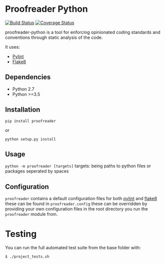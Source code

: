 # Proofreader Python

[![Build Status](https://alfred.elifesciences.org/buildStatus/icon?job=library-proofreader-python)](https://alfred.elifesciences.org/job/library-proofreader-python/) [![Coverage Status](https://coveralls.io/repos/github/elifesciences/proofreader-python/badge.svg?branch=initial_implementation)](https://coveralls.io/github/elifesciences/proofreader-python?branch=initial_implementation)

proofreader-python is a tool for enforcing opinionated coding standards and conventions through static analysis of the code.

It uses:
- [Pylint](https://github.com/PyCQA/pylint) 
- [Flake8](https://github.com/PyCQA/flake8)
    

Dependencies
------------

* Python 2.7
* Python >=3.5

Installation
------------

`pip install proofreader`

or

`python setup.py install`

Usage
-----

`python -m proofreader [targets]`
targets: being paths to python files or packages seperated by spaces

Configuration
-------------

`proofreader` contains a default configuration files for both [pylint](https://github.com/PyCQA/pylint) and [flake8](https://github.com/PyCQA/flake8) these can be found in `proofreader.config` these can be overridden by providing your own configuration files in the root directory you run the `proofreader` module from.

Testing
=======

You can run the full automated test suite from the base folder with:

`$ ./project_tests.sh`
